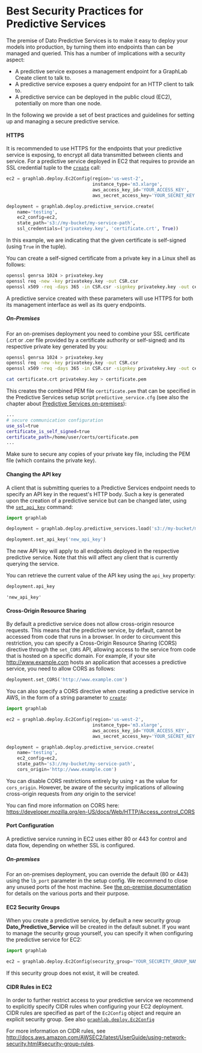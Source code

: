 <script src="../dato/js/recview.js"></script>
# Best Security Practices for Predictive Services

The premise of Dato Predictive Services is to make it easy to deploy your models into production, by turning them into endpoints than can be managed and queried. This has a number of implications with a security aspect:
* A predictive service exposes a management endpoint for a GraphLab Create client to talk to.
* A predictive service exposes a query endpoint for an HTTP client to talk to.
* A predictive service can be deployed in the public cloud (EC2), potentially on more than one node.

In the following we provide a set of best practices and guidelines for setting up and managing a secure predictive service.

#### HTTPS

It is recommended to use HTTPS for the endpoints that your predictive service is exposing, to encrypt all data transmitted between clients and service. For a predictive service deployed in EC2 that requires to provide an SSL credential tuple to the [`create`](https://dato.com/products/create/docs/generated/graphlab.deploy.predictive_service.create.html) call:

```python
ec2 = graphlab.deploy.Ec2Config(region='us-west-2',
                                instance_type='m3.xlarge',
                                aws_access_key_id='YOUR_ACCESS_KEY',
                                aws_secret_access_key='YOUR_SECRET_KEY')

deployment = graphlab.deploy.predictive_service.create(
    name='testing',
    ec2_config=ec2,
    state_path='s3://my-bucket/my-service-path',
    ssl_credentials=('privatekey.key', 'certificate.crt', True))
```
In this example, we are indicating that the given certificate is self-signed (using `True` in the tuple).

You can create a self-signed certificate from a private key in a Linux shell as follows:

```bash
openssl genrsa 1024 > privatekey.key
openssl req -new -key privatekey.key -out CSR.csr
openssl x509 -req -days 365 -in CSR.csr -signkey privatekey.key -out certificate.crt
```

A predictive service created with these parameters will use HTTPS for both its management interface as well as its query endpoints.

##### On-Premises

For an on-premises deployment you need to combine your SSL certificate (.crt or .cer file provided by a certificate authority or self-signed) and its respective private key generated by you:

```bash
openssl genrsa 1024 > privatekey.key
openssl req -new -key privatekey.key -out CSR.csr
openssl x509 -req -days 365 -in CSR.csr -signkey privatekey.key -out certificate.crt

cat certificate.crt privatekey.key > certificate.pem
```

This creates the combined PEM file `certificate.pem` that can be specified in the Predictive Services setup script `predictive_service.cfg` (see also the chapter about [Predictive Services on-premises](pred-on-premises.md)):

```bash
...
# secure communication configuration
use_ssl=true
certificate_is_self_signed=true
certificate_path=/home/user/certs/certificate.pem
...
```

Make sure to secure any copies of your private key file, including the PEM file (which contains the private key).

#### Changing the API key

A client that is submitting queries to a Predictive Services endpoint needs to specify an API key in the request's HTTP body. Such a key is generated upon the creation of a predictive service but can be changed later, using the [`set_api_key`](https://dato.com/products/create/docs/generated/graphlab.deploy.predictive_service.create.html) command:

```python
import graphlab

deployment = graphlab.deploy.predictive_services.load('s3://my-bucket/my-service-path')

deployment.set_api_key('new_api_key')
```

The new API key will apply to all endpoints deployed in the respective predictive service. Note that this will affect any client that is currently querying the service.

You can retrieve the current value of the API key using the `api_key` property:

```python
deployment.api_key
```

```
'new_api_key'
```

#### Cross-Origin Resource Sharing

By default a predictive service does not allow cross-origin resource requests. This means that the predictive service, by default, cannot be accessed from code that runs in a browser. In order to circumvent this restriction, you can specify a Cross-Origin Resource Sharing (CORS) directive through the `set_CORS` API, allowing access to the service from code that is hosted on a specific domain. For example, if your site http://www.example.com hosts an application that accesses a predictive service, you need to allow CORS as follows:

```python
deployment.set_CORS('http://www.example.com')
```

You can also specify a CORS directive when creating a predictive service in AWS, in the form of a string parameter to [`create`](https://dato.com/products/create/docs/generated/graphlab.deploy.predictive_service.create.html):

```python
import graphlab

ec2 = graphlab.deploy.Ec2Config(region='us-west-2',
                                instance_type='m3.xlarge',
                                aws_access_key_id='YOUR_ACCESS_KEY',
                                aws_secret_access_key='YOUR_SECRET_KEY')

deployment = graphlab.deploy.predictive_service.create(
    name='testing',
    ec2_config=ec2,
    state_path='s3://my-bucket/my-service-path',
    cors_origin='http://www.example.com')
```

You can disable CORS restrictions entirely by using `*` as the value for `cors_origin`. However, be aware of the security implications of allowing cross-origin requests from _any_ origin to the service!

You can find more information on CORS here: https://developer.mozilla.org/en-US/docs/Web/HTTP/Access_control_CORS

#### Port Configuration

A predictive service running in EC2 uses either 80 or 443 for control and data flow, depending on whether SSL is configured.

##### On-premises

For an on-premises deployment, you can override the default (80 or 443) using the `lb_port` parameter in the setup config. We recommend to close any unused ports of the host machine. See [the on-premise documentation](https://dato.com/learn/userguide/deployment/pred-on-premises.html#configuring-the-network) for details on the various ports and their purpose.

#### EC2 Security Groups

When you create a predictive service, by default a new security group **Dato_Predictive_Service** will be created in the default subnet. If you want to manage the security group yourself, you can specify it when configuring the predictive service for EC2:

```python
import graphlab

ec2 = graphlab.deploy.Ec2Config(security_group='YOUR_SECURITY_GROUP_NAME')
```

If this security group does not exist, it will be created.

#### CIDR Rules in EC2

In order to further restrict access to your predictive service we recommend to explicitly specify CIDR rules when configuring your EC2 deployment. CIDR rules are specified as part of the `Ec2Config` object and require an explicit security group. See also [`graphlab.deploy.Ec2Config`](https://dato.com/products/create/docs/generated/graphlab.deploy.Ec2Config.html)

For more information on CIDR rules, see http://docs.aws.amazon.com/AWSEC2/latest/UserGuide/using-network-security.html#security-group-rules.
